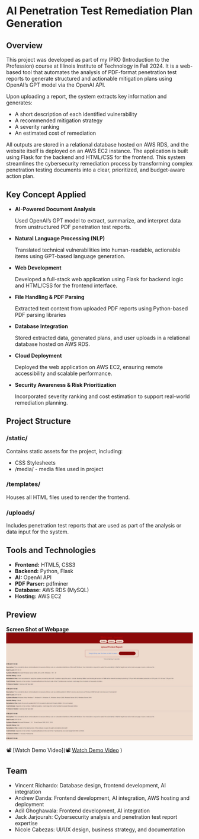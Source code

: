 # AI Penetration Test Remediation Plan Generation
## Overview
This project was developed as part of my IPRO (Introduction to the Profession) course at Illinois Institute of Technology in Fall 2024. It is a web-based tool that automates the analysis of PDF-format penetration test reports to generate structured and actionable mitigation plans using OpenAI’s GPT model via the OpenAI API.

Upon uploading a report, the system extracts key information and generates:
* A short description of each identified vulnerability
* A recommended mitigation strategy
* A severity ranking
* An estimated cost of remediation

All outputs are stored in a relational database hosted on AWS RDS, and the website itself is deployed on an AWS EC2 instance. The application is built using Flask for the backend and HTML/CSS for the frontend.
This system streamlines the cybersecurity remediation process by transforming complex penetration testing documents into a clear, prioritized, and budget-aware action plan.

## Key Concept Applied
- **AI-Powered Document Analysis**

  Used OpenAI’s GPT model to extract, summarize, and interpret data from unstructured PDF penetration test reports.
- **Natural Language Processing (NLP)**

  Translated technical vulnerabilities into human-readable, actionable items using GPT-based language generation.
- **Web Development**

  Developed a full-stack web application using Flask for backend logic and HTML/CSS for the frontend interface.
- **File Handling & PDF Parsing**

  Extracted text content from uploaded PDF reports using Python-based PDF parsing libraries
- **Database Integration**

  Stored extracted data, generated plans, and user uploads in a relational database hosted on AWS RDS.
- **Cloud Deployment**

  Deployed the web application on AWS EC2, ensuring remote accessibility and scalable performance.
- **Security Awareness & Risk Prioritization**

  Incorporated severity ranking and cost estimation to support real-world remediation planning.

## Project Structure
### /static/ 
Contains static assets for the project, including:
* CSS Stylesheets
* /media/ - media files used in project

### /templates/
Houses all HTML files used to render the frontend.

### /uploads/
Includes penetration test reports that are used as part of the analysis or data input for the system.

## Tools and Technologies
- **Frontend:** HTML5, CSS3
- **Backend:** Python, Flask
- **AI:** OpenAI API
- **PDF Parser:** pdfminer
- **Database:** AWS RDS (MySQL)
- **Hosting:** AWS EC2

## Preview
**Screen Shot of Webpage**
![Screenshot](static/Media/c86483a6-0ef7-42dd-b5a2-b0b0be126975.jpeg)

📽️ [Watch Demo Video](📽️ [Watch Demo Video](https://www.youtube.com/watch?v=your_video_id)
)


## Team
- Vincent Richardo: Database design, frontend development, AI integration
- Andrew Danda: Frontend development, AI integration, AWS hosting and deployment
- Adil Ghoghawala: Frontend development, AI integration
- Jack Jarjourah: Cybersecurity analysis and penetration test report expertise
- Nicole Cabezas: UI/UX design, business strategy, and documentation
